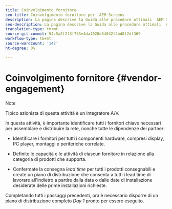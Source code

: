 ```yaml
---
title: Coinvolgimento fornitore
seo-title: Coinvolgimento fornitore per  AEM Screens
description: La pagina descrive la Guida alle procedure ottimali  AEM Screens per il coinvolgimento del fornitore
seo-description: La pagina descrive la Guida alle procedure ottimali  AEM Screens per il coinvolgimento del fornitore
translation-type: tm+mt
source-git-commit: 54c5a2f2f3f755e4da4028d54042f4bd8f2df369
workflow-type: tm+mt
source-wordcount: '142'
ht-degree: 0%

---
```



# Coinvolgimento fornitore {#vendor-engagement}

>[!NOTE]
>Tipico azionista di questa attività è un integratore A/V.

In questa attività, è importante identificare tutti i fornitori chiave necessari per assemblare e distribuire la rete, nonché tutte le dipendenze dei partner:

* Identificare i fornitori per tutti i componenti hardware, compresi display, PC player, montaggi e periferiche correlate.

* Definite le capacità e le attività di ciascun fornitore in relazione alla categoria di prodotti che supporta.

* Confermate la consegna *lead time* per tutti i prodotti consegnabili e create un piano di distribuzione che consenta a tutti i lead time di lavorare all&#39;indietro a partire dalla data o dalle date di installazione desiderate delle prime installazioni richieste.

Completando tutti i passaggi precedenti, ora è necessario disporre di un piano di distribuzione completo *Day 1* pronto per essere eseguito.
